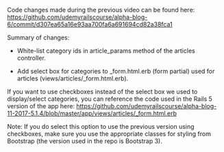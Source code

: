 Code changes made during the previous video can be found here: https://github.com/udemyrailscourse/alpha-blog-6/commit/d307ea65a16e93aa700fa6a691694cd82a38fca1

Summary of changes:

- White-list category ids in article_params method of the articles controller.

- Add select box for categories to _form.html.erb (form partial) used for articles (views/articles/_form.html.erb).

If you want to use checkboxes instead of the select box we used to display/select categories, you can reference the code used in the Rails 5 version of the app here: https://github.com/udemyrailscourse/alpha-blog-11-2017-5.1.4/blob/master/app/views/articles/_form.html.erb

Note: If you do select this option to use the previous version using checkboxes, make sure you use the appropriate classes for styling from Bootstrap (the version used in the repo is Bootstrap 3).